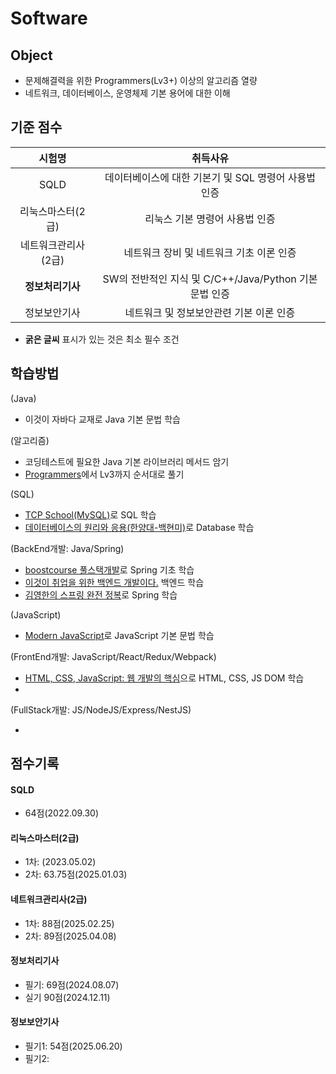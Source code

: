 # Software

## Object
- 문제해결력을 위한 Programmers(Lv3+) 이상의 알고리즘 열량
- 네트워크, 데이터베이스, 운영체제 기본 용어에 대한 이해

## 기준 점수
| 시험명 | 취득사유 |
| :---: | :---: |
| SQLD | 데이터베이스에 대한 기본기 및 SQL 명령어 사용법 인증 |
| 리눅스마스터(2급) | 리눅스 기본 명령어 사용법 인증 |
| 네트워크관리사(2급) | 네트워크 장비 및 네트워크 기초 이론 인증 |
| **정보처리기사** | SW의 전반적인 지식 및 C/C++/Java/Python 기본 문법 인증 |
| 정보보안기사 | 네트워크 및 정보보안관련 기본 이론 인증 |
- **굵은 글씨** 표시가 있는 것은 최소 필수 조건


## 학습방법
(Java)
- 이것이 자바다 교재로 Java 기본 문법 학습

(알고리즘)
- 코딩테스트에 필요한 Java 기본 라이브러리 메서드 암기
- [Programmers](https://school.programmers.co.kr/learn/challenges?order=recent)에서 Lv3까지 순서대로 풀기

(SQL)
- [TCP School(MySQL)](https://tcpschool.com/mysql/intro)로 SQL 학습
- [데이터베이스의 원리와 응용(한양대-백현미)](http://www.kocw.net/home/search/kemView.do?kemId=1163794)로 Database 학습

(BackEnd개발: Java/Spring)
- [boostcourse 풀스택개발](https://www.boostcourse.org/web316)로 Spring 기초 학습
- [이것이 취업을 위한 백엔드 개발이다.](https://www.youtube.com/playlist?list=PLVsNizTWUw7FBMFX9pezh5Gxg5AtNmoMv) 백엔드 학습
- [김영한의 스프링 완전 정복](https://www.inflearn.com/roadmaps/373)로 Spring 학습

(JavaScript)
- [Modern JavaScript](https://ko.javascript.info/)로 JavaScript 기본 문법 학습

(FrontEnd개발: JavaScript/React/Redux/Webpack)
- [HTML, CSS, JavaScript: 웹 개발의 핵심](https://www.youtube.com/watch?v=phiSW6Pr-gg)으로 HTML, CSS, JS DOM 학습
- []()

(FullStack개발: JS/NodeJS/Express/NestJS)
- []()

## 점수기록
#### SQLD
- 64점(2022.09.30)
#### 리눅스마스터(2급)
- 1차: (2023.05.02)
- 2차: 63.75점(2025.01.03)
#### 네트워크관리사(2급)
- 1차: 88점(2025.02.25)
- 2차: 89점(2025.04.08)
#### 정보처리기사
- 필기: 69점(2024.08.07)
- 실기 90점(2024.12.11)
#### 정보보안기사
- 필기1: 54점(2025.06.20)
- 필기2:
